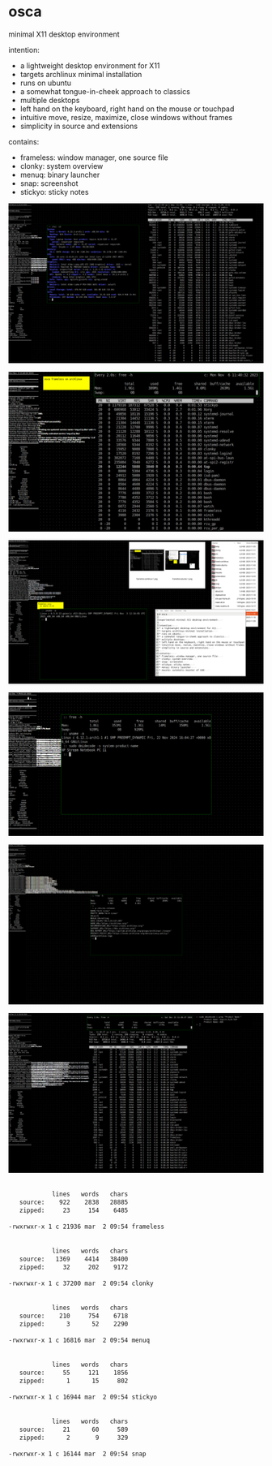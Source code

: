 # osca

minimal X11 desktop environment

intention:
* a lightweight desktop environment for X11
* targets archlinux minimal installation
* runs on ubuntu
* a somewhat tongue-in-cheek approach to classics
* multiple desktops
* left hand on the keyboard, right hand on the mouse or touchpad
* intuitive move, resize, maximize, close windows without frames
* simplicity in source and extensions

contains:
* frameless: window manager, one source file
* clonky: system overview
* menuq: binary launcher
* snap: screenshot
* stickyo: sticky notes


![screenshot 1](screenshots/2025-02-22--11-22-42.png)


![screenshot 2](screenshots/frameless-archlinux-1.png)


![screenshot 3](screenshots/frameless-ubuntu-1.png)


![screenshot 4](screenshots/2024-12-07--09-02-22.png)


![screenshot 5](screenshots/2024-12-11--11-58-03.png)


![screenshot 6](screenshots/2024-12-21--11-38-39.png)


```

            lines   words   chars
   source:    922    2838   28885
   zipped:     23     154    6485

-rwxrwxr-x 1 c 21936 mar  2 09:54 frameless


            lines   words   chars
   source:   1369    4414   38400
   zipped:     32     202    9172

-rwxrwxr-x 1 c 37200 mar  2 09:54 clonky


            lines   words   chars
   source:    210     754    6718
   zipped:      3      52    2290

-rwxrwxr-x 1 c 16816 mar  2 09:54 menuq


            lines   words   chars
   source:     55     121    1856
   zipped:      1      15     802

-rwxrwxr-x 1 c 16944 mar  2 09:54 stickyo


            lines   words   chars
   source:     21      60     589
   zipped:      2       9     329

-rwxrwxr-x 1 c 16144 mar  2 09:54 snap

```
